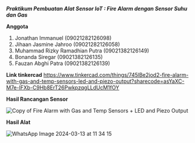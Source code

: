 ***Praktikum Pembuatan Alat Sensor IoT : Fire Alarm dengan Sensor Suhu dan Gas***

**Anggota**
1. Jonathan Immanuel (09021282126098)
2. Jihaan Jasmine Jahroo (09021282126058)
3. Muhammad Rizky Ramadhian Putra (09021382126149)
4. Bonanda Siregar (09021382126135)
5. Fauzan Abghi Patra (09021382126139)

**Link tinkercad**
https://www.tinkercad.com/things/745lBe2jod2-fire-alarm-with-gas-and-temp-sensors-led-and-piezo-output?sharecode=asYaXC-M7e-IFXb-C9Hb8ErT26PwkpzqgLLdUcM1fOY

**Hasil Rancangan Sensor**

![Copy of Fire Alarm with Gas and Temp Sensors + LED and Piezo Output](https://github.com/JejeTrue/Fire-Alarm-dengan-Sensor-Suhu-dan-Gas/assets/93305164/148c1f8f-28ef-4b15-97f9-e2a472b18734)

**Hasil Alat**

![WhatsApp Image 2024-03-13 at 11 34 15](https://github.com/JejeTrue/Fire-Alarm-dengan-Sensor-Suhu-dan-Gas/assets/93305164/7bdd21ab-1f85-45ad-b128-2c390ff69dd1)

